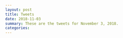 ```yaml
---
layout: post
title: Tweets
date: 2018-11-03
summary: These are the tweets for November 3, 2018.
categories:
---
```


